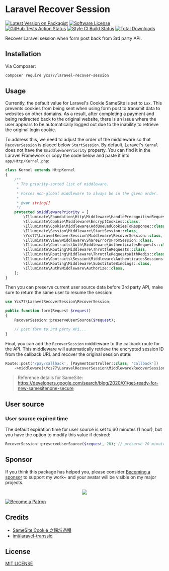 # Laravel Recover Session

[![Latest Version on Packagist][ico-version]][link-packagist]
[![Software License][ico-license]](LICENSE)
[![GitHub Tests Action Status][ico-github-action]][link-github-action]
[![Style CI Build Status][ico-style-ci]][link-style-ci]
[![Total Downloads][ico-downloads]][link-downloads]

Recover Laravel session when form post back from 3rd party API.

## Installation

Via Composer:

```bash
composer require ycs77/laravel-recover-session
```

## Usage

Currently, the default value for Laravel's Cookie SameSite is set to `Lax`. This prevents cookies from being sent when using form post to transmit data to websites on other domains. As a result, after completing a payment and being redirected back to the original website, there is an issue where the user appears to be automatically logged out due to the inability to retrieve the original login cookie.

To address this, we need to adjust the order of the middleware so that `RecoverSession` is placed below `StartSession`. By default, Laravel's `Kernel` does not have the `$middlewarePriority` property. You can find it in the Laravel Framework or copy the code below and paste it into `app/Http/Kernel.php`:

```php
class Kernel extends HttpKernel
{
    /**
     * The priority-sorted list of middleware.
     *
     * Forces non-global middleware to always be in the given order.
     *
     * @var string[]
     */
    protected $middlewarePriority = [
        \Illuminate\Foundation\Http\Middleware\HandlePrecognitiveRequests::class,
        \Illuminate\Cookie\Middleware\EncryptCookies::class,
        \Illuminate\Cookie\Middleware\AddQueuedCookiesToResponse::class,
        \Illuminate\Session\Middleware\StartSession::class,
        \Ycs77\LaravelRecoverSession\Middleware\RecoverSession::class, // need to place `RecoverSession` below `StartSession`
        \Illuminate\View\Middleware\ShareErrorsFromSession::class,
        \Illuminate\Contracts\Auth\Middleware\AuthenticatesRequests::class,
        \Illuminate\Routing\Middleware\ThrottleRequests::class,
        \Illuminate\Routing\Middleware\ThrottleRequestsWithRedis::class,
        \Illuminate\Contracts\Session\Middleware\AuthenticatesSessions::class,
        \Illuminate\Routing\Middleware\SubstituteBindings::class,
        \Illuminate\Auth\Middleware\Authorize::class,
    ];
}
```

Then you can preserve current user source data before 3rd party API, make sure to return the same user to resume the session:

```php
use Ycs77\LaravelRecoverSession\RecoverSession;

public function form(Request $request)
{
    RecoverSession::preserveUserSource($request);

    // post form to 3rd party API...
}
```

Final, you can add the `RecoverSession` middleware to the callback route for the API. This middleware will automatically retrieve the encrypted session ID from the callback URL and recover the original session state:

```php
Route::post('/pay/callback', [PaymentController::class, 'callback'])
    ->middleware(\Ycs77\LaravelRecoverSession\Middleware\RecoverSession::class);
```

> Reference details for SameSite: https://developers.google.com/search/blog/2020/01/get-ready-for-new-samesitenone-secure

## User source

### User source expired time

The default expiration time for user source is set to 60 minutes (1 hour), but you have the option to modify this value if desired:

```php
RecoverSession::preserveUserSource($request, 20); // preserve 20 minutes
```

## Sponsor

If you think this package has helped you, please consider [Becoming a sponsor](https://www.patreon.com/ycs77) to support my work~ and your avatar will be visible on my major projects.

<p align="center">
  <a href="https://www.patreon.com/ycs77">
    <img src="https://cdn.jsdelivr.net/gh/ycs77/static/sponsors.svg"/>
  </a>
</p>

<a href="https://www.patreon.com/ycs77">
  <img src="https://c5.patreon.com/external/logo/become_a_patron_button.png" alt="Become a Patron" />
</a>

## Credits

* [SameSite Cookie 之踩坑過程](https://kira5033.github.io/2020/09/samesite-cookie-%E4%B9%8B%E8%B8%A9%E5%9D%91%E9%81%8E%E7%A8%8B/)
* [imi/laravel-transsid](https://github.com/iMi-digital/laravel-transsid)

## License

[MIT LICENSE](LICENSE)

[ico-version]: https://img.shields.io/packagist/v/ycs77/laravel-recover-session?style=flat-square
[ico-license]: https://img.shields.io/badge/license-MIT-brightgreen?style=flat-square
[ico-github-action]: https://img.shields.io/github/actions/workflow/status/ycs77/laravel-recover-session/tests.yml?branch=main&label=tests&style=flat-square
[ico-style-ci]: https://github.styleci.io/repos/651973134/shield?style=flat-square
[ico-downloads]: https://img.shields.io/packagist/dt/ycs77/laravel-recover-session?style=flat-square

[link-packagist]: https://packagist.org/packages/ycs77/laravel-recover-session
[link-github-action]: https://github.com/ycs77/laravel-recover-session/actions/workflows/tests.yml?query=branch%3Amain
[link-style-ci]: https://github.styleci.io/repos/651973134
[link-downloads]: https://packagist.org/packages/ycs77/laravel-recover-session
